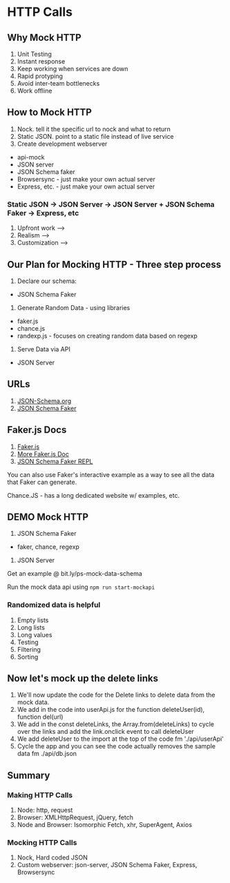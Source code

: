 # HTTP Calls

## Why Mock HTTP

1. Unit Testing
1. Instant response
1. Keep working when services are down
1. Rapid protyping
1. Avoid inter-team bottlenecks
1. Work offline

## How to Mock HTTP

1. Nock. tell it the specific url to nock and what to return
1. Static JSON. point to a static file instead of live service
1. Create development webserver
- api-mock
- JSON server
- JSON Schema faker
- Browsersync - just make your own actual server
- Express, etc. - just make your own actual server

### Static JSON -> JSON Server -> JSON Server + JSON Schema Faker -> Express, etc

1. Upfront work -->
1. Realism -->
1. Customization -->

## Our Plan for Mocking HTTP - Three step process

1. Declare our schema:
- JSON Schema Faker
1. Generate Random Data - using libraries
- faker.js
- chance.js
- randexp.js - focuses on creating random data based on regexp
1. Serve Data via API
- JSON Server

## URLs

1. [JSON-Schema.org](http://json-schema.org)
1. [JSON Schema Faker](http://github.com/json-schema-faker/json-schema-faker)

## Faker.js Docs

1. [Faker.js](http://github.com/Marak/faker.js/wiki)
1. [More Faker.js Doc](http://marak.github.io/faker.js/index.html)
1. [JSON Schema Faker REPL](http://json-schema-faker.js.org/#)

You can also use Faker's interactive example as a way to see all the data that Faker can generate.

Chance.JS - has a long dedicated website w/ examples, etc.

## DEMO Mock HTTP

1. JSON Schema Faker
- faker, chance, regexp
1. JSON Server

Get an example @ bit.ly/ps-mock-data-schema

Run the mock data api using ```npm run start-mockapi```

### Randomized data is helpful

1. Empty lists
1. Long lists
1. Long values
1. Testing
1. Filtering
1. Sorting

## Now let's mock up the delete links

1. We'll now update the code for the Delete links to delete data from the mock data.
1. We add in the code into userApi.js for the function deleteUser(id), function del(url)
1. We add in the const deleteLinks, the Array.from(deleteLinks) to cycle over the links and add the link.onclick event to call deleteUser
1. We add deleteUser to the import at the top of the code fm './api/userApi'
1. Cycle the app and you can see the code actually removes the sample data fm ./api/db.json

## Summary

### Making HTTP Calls

1. Node: http, request
1. Browser: XMLHttpRequest, jQuery, fetch
1. Node and Browser: Isomorphic Fetch, xhr, SuperAgent, Axios

### Mocking HTTP Calls

1. Nock, Hard coded JSON
1. Custom webserver: json-server, JSON Schema Faker, Express, Browsersync